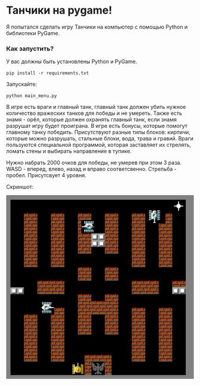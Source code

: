 # Танчики на pygame!


Я попытался сделать игру Танчики на компьютер с помощью Python и библиотеки PyGame.

### Как запустить?

У вас должны быть установлены Python и PyGame.

```
pip install -r requirements.txt
```

Запускайте:

```
python main_menu.py
```
В игре есть враги и главный танк, главный танк должен убить нужное количество вражеских танков для победы и не умереть.
Также есть знамя - орёл, которые должен охранять главный танк, если знамя разрушат игру будет проиграна.
В игре есть бонусы, которые помогут главному танку победить.
Присутствуют разные типы блоков: кирпичи, которые можно разрушать, стальные блоки, вода, трава и гравий.
Враги пользуются специальной программой, которая заставляет их стрелять, ломать стены и выбирать направление в тупике.

Нужно набрать 2000 очков для победы, не умерев при этом 3 раза.
WASD - вперед, влево, назад и вправо соответсвенно.
Стрельба - пробел.
Присутсвует 4 уровня.

Скриншот:

![screenshot](data/screenshot.png)
